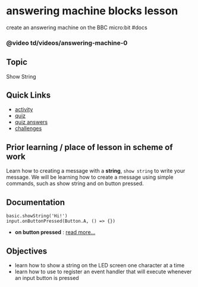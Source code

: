 # answering machine blocks lesson

create an answering machine on the BBC micro:bit #docs

### @video td/videos/answering-machine-0

## Topic

Show String

## Quick Links

* [activity](/microbit/lessons/answering-machine/activity)
* [quiz](/microbit/lessons/answering-machine/quiz)
* [quiz answers](/microbit/lessons/answering-machine/quiz-answers)
* [challenges](/microbit/lessons/answering-machine/challenges)


## Prior learning / place of lesson in scheme of work

Learn how to creating a message with a **string**, `show string` to write your message. We will be learning how to create a message using simple commands, such as show string and on button pressed.

## Documentation

```cards
basic.showString('Hi!')
input.onButtonPressed(Button.A, () => {})

```


* **on button pressed** : [read more...](/microbit/reference/input/on-button-pressed)

## Objectives

* learn how to show a string on the LED screen one character at a time
* learn how to use to register an event handler that will execute whenever an input button is pressed

